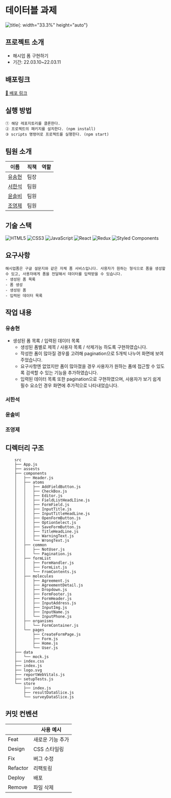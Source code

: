# 데이터블 과제
![title](http://fakeImgUrl.com/img/01.jpg){: width="33.3%" height="auto"}

## 프로젝트 소개

- 해시업 폼 구현하기
- 기간: 22.03.10~22.03.11

## 배포링크

[🚀 배포 링크](https://datable-9.netlify.app/)

## 실행 방법

```
① 해당 레포지토리를 클론한다.
② 프로젝트의 패키지를 설치한다. (npm install)
③ scripts 명령어로 프로젝트를 실행한다. (npm start)
```

## 팀원 소개

| 이름   | 직책 | 역할                 |
| ----- | -- | -------------------- |
| [유송현](https://github.com/ysh2987) | 팀장 |  |
| [서한석](https://github.com/holystorySeo) | 팀원 | |
| [윤솔비](https://github.com/y-solb) | 팀원 | |
| [조영제](https://github.com/youngjeJO) | 팀원 |  |

## 기술 스택

![HTML5](https://img.shields.io/badge/html5-%23E34F26.svg?style=for-the-badge&logo=html5&logoColor=white)
![CSS3](https://img.shields.io/badge/css3-%231572B6.svg?style=for-the-badge&logo=css3&logoColor=white)
![JavaScript](https://img.shields.io/badge/javascript-%23323330.svg?style=for-the-badge&logo=javascript&logoColor=%23F7DF1E)
![React](https://img.shields.io/badge/react-%2320232a.svg?style=for-the-badge&logo=react&logoColor=%2361DAFB)
![Redux](https://img.shields.io/badge/redux-%23593d88.svg?style=for-the-badge&logo=redux&logoColor=white)
![Styled Components](https://img.shields.io/badge/styled--components-DB7093?style=for-the-badge&logo=styled-components&logoColor=white)
<br/>

## 요구사항

```
해시업폼은 구글 설문지와 같은 자체 폼 서비스입니다. 사용자가 원하는 형식으로 폼을 생성할 수 있고, 사용자에게 폼을 전달해서 데이터를 입력받을 수 있습니다.
- 생성된 폼 목록
- 폼 생성
- 생성된 폼
- 입력된 데이터 목록

```

## 작업 내용

### 유송현
- 생성된 폼 목록 / 입력된 데이터 목록
  - 생성된 폼별로 제목 / 사용자 목록 / 삭제가능 하도록 구현하였습니다.
  - 작성한 폼이 많아질 경우를 고려해 pagination으로 5개씩 나누어 화면에 보여주었습니다.
  - 요구사항엔 없었지만 폼이 많아졌을 경우 사용자가 원하는 폼에 접근할 수 있도록 검색할 수 있는 기능을 추가하였습니다.
  - 입력된 데이터 목록 또한 pagination으로 구현하였으며, 사용자가 보기 쉽게 필수 요소인 경우 화면에 추가적으로 나타내었습니다.


### 서한석

### 윤솔비

### 조영제

## 디렉터리 구조

```
    src
    ├── App.js
    ├── assests
    ├── components
    │   ├── Header.js
    │   ├── atoms
    │   │   ├── AddFieldButton.js
    │   │   ├── CheckBox.js
    │   │   ├── Editor.js
    │   │   ├── FieldListHeadLIine.js
    │   │   ├── FormField.js
    │   │   ├── InputTitle.js
    │   │   ├── InputTitleHeadLine.js
    │   │   ├── OpenFormButton.js
    │   │   ├── OptionSelect.js
    │   │   ├── SaveFormButton.js
    │   │   ├── TitleHeadLine.js
    │   │   ├── WarningText.js
    │   │   └── WrongText.js
    │   ├── common
    │   │   ├── NotUser.js
    │   │   └── Pagination.js
    │   ├── formList
    │   │   ├── FormHandler.js
    │   │   ├── FormList.js
    │   │   └── FromContents.js
    │   ├── molecules
    │   │   ├── Agreement.js
    │   │   ├── AgreementDetail.js
    │   │   ├── Dropdown.js
    │   │   ├── FormFooter.js
    │   │   ├── FormHeader.js
    │   │   ├── InputAddress.js
    │   │   ├── InputImg.js
    │   │   ├── InputName.js
    │   │   └── InputPhone.js
    │   ├── organisms
    │   │   └── FormContainer.js
    │   └── pages
    │       ├── CreateFormPage.js
    │       ├── Form.js
    │       ├── Home.js
    │       └── User.js
    ├── data
    │   └── mock.js
    ├── index.css
    ├── index.js
    ├── logo.svg
    ├── reportWebVitals.js
    ├── setupTests.js
    └── store
        ├── index.js
        ├── resultDataSlice.js
        └── surveyDataSlice.js
```

## 커밋 컨벤션

|          | 사용 예시        |
| -------- | ---------------- |
| Feat     | 새로운 기능 추가 |
| Design   | CSS 스타일링     |
| Fix      | 버그 수정        |
| Refactor | 리팩토링         |
| Deploy   | 배포             |
| Remove   | 파일 삭제        |
